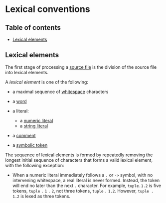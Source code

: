# Lexical conventions

<!--
Part of the Carbon Language project, under the Apache License v2.0 with LLVM
Exceptions. See /LICENSE for license information.
SPDX-License-Identifier: Apache-2.0 WITH LLVM-exception
-->

<!-- toc -->

## Table of contents

-   [Lexical elements](#lexical-elements)

<!-- tocstop -->

## Lexical elements

The first stage of processing a
[source file](/docs/design/code_and_name_organization/source_files.md) is the
division of the source file into lexical elements.

A _lexical element_ is one of the following:

-   a maximal sequence of [whitespace](whitespace.md) characters
-   a [word](words.md)
-   a literal:

    -   a [numeric literal](numeric_literals.md)
    -   a [string literal](string_literals.md)

-   a [comment](comments.md)
-   a [symbolic token](symbolic_tokens.md)

The sequence of lexical elements is formed by repeatedly removing the longest
initial sequence of characters that forms a valid lexical element, with the
following exception:

-   When a numeric literal immediately follows a `.` or `->` symbol, with no
    intervening whitespace, a real literal is never formed. Instead, the token
    will end no later than the next `.` character. For example, `tuple.1.2` is
    five tokens, `tuple` `.` `1` `.` `2`, not three tokens, `tuple` `.` `1.2`.
    However, `tuple . 1.2` is lexed as three tokens.
